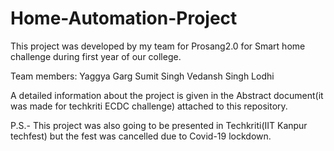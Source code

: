 # Home-Automation-Project

This project was developed by my team for Prosang2.0 for Smart home challenge during first year of our college.


Team members:   Yaggya Garg
		            Sumit Singh
		            Vedansh Singh Lodhi


A detailed information about the project is given in the Abstract document(it was made for techkriti ECDC challenge) attached to this repository.
	         

P.S.- This project was also going to be presented in Techkriti(IIT Kanpur techfest) but the fest was cancelled due to Covid-19 lockdown.
